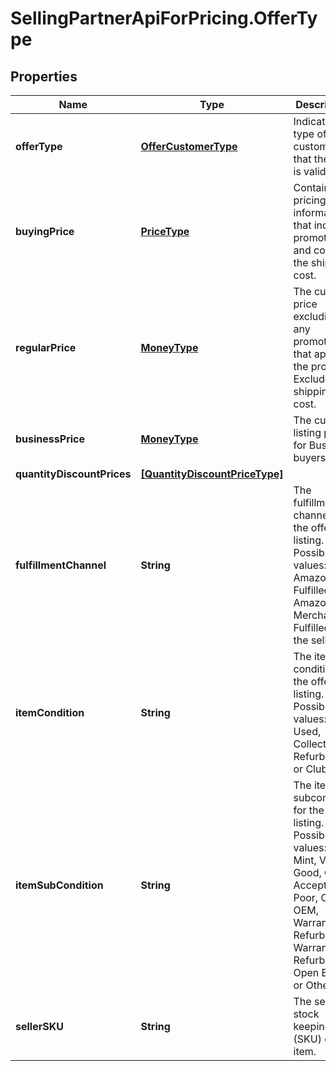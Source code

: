 # SellingPartnerApiForPricing.OfferType

## Properties
Name | Type | Description | Notes
------------ | ------------- | ------------- | -------------
**offerType** | [**OfferCustomerType**](OfferCustomerType.md) | Indicates the type of customer that the offer is valid for. | [optional] 
**buyingPrice** | [**PriceType**](PriceType.md) | Contains pricing information that includes promotions and contains the shipping cost. | 
**regularPrice** | [**MoneyType**](MoneyType.md) | The current price excluding any promotions that apply to the product. Excludes the shipping cost. | 
**businessPrice** | [**MoneyType**](MoneyType.md) | The current listing price for Business buyers. | [optional] 
**quantityDiscountPrices** | [**[QuantityDiscountPriceType]**](QuantityDiscountPriceType.md) |  | [optional] 
**fulfillmentChannel** | **String** | The fulfillment channel for the offer listing. Possible values:  * Amazon - Fulfilled by Amazon. * Merchant - Fulfilled by the seller. | 
**itemCondition** | **String** | The item condition for the offer listing. Possible values: New, Used, Collectible, Refurbished, or Club. | 
**itemSubCondition** | **String** | The item subcondition for the offer listing. Possible values: New, Mint, Very Good, Good, Acceptable, Poor, Club, OEM, Warranty, Refurbished Warranty, Refurbished, Open Box, or Other. | 
**sellerSKU** | **String** | The seller stock keeping unit (SKU) of the item. | 


